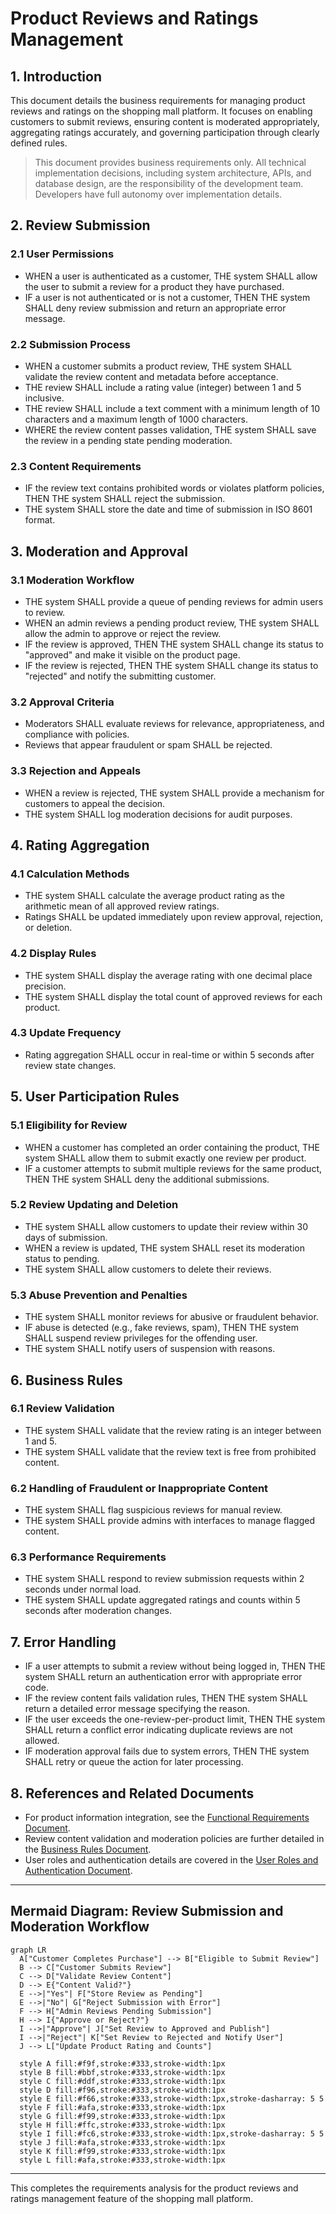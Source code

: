 # Product Reviews and Ratings Management

## 1. Introduction
This document details the business requirements for managing product reviews and ratings on the shopping mall platform. It focuses on enabling customers to submit reviews, ensuring content is moderated appropriately, aggregating ratings accurately, and governing participation through clearly defined rules.

> This document provides business requirements only.
> All technical implementation decisions, including system architecture, APIs, and database design, are the responsibility of the development team.
> Developers have full autonomy over implementation details.

## 2. Review Submission

### 2.1 User Permissions
- WHEN a user is authenticated as a customer, THE system SHALL allow the user to submit a review for a product they have purchased.
- IF a user is not authenticated or is not a customer, THEN THE system SHALL deny review submission and return an appropriate error message.

### 2.2 Submission Process
- WHEN a customer submits a product review, THE system SHALL validate the review content and metadata before acceptance.
- THE review SHALL include a rating value (integer) between 1 and 5 inclusive.
- THE review SHALL include a text comment with a minimum length of 10 characters and a maximum length of 1000 characters.
- WHERE the review content passes validation, THE system SHALL save the review in a pending state pending moderation.

### 2.3 Content Requirements
- IF the review text contains prohibited words or violates platform policies, THEN THE system SHALL reject the submission.
- THE system SHALL store the date and time of submission in ISO 8601 format.

## 3. Moderation and Approval

### 3.1 Moderation Workflow
- THE system SHALL provide a queue of pending reviews for admin users to review.
- WHEN an admin reviews a pending product review, THE system SHALL allow the admin to approve or reject the review.
- IF the review is approved, THEN THE system SHALL change its status to "approved" and make it visible on the product page.
- IF the review is rejected, THEN THE system SHALL change its status to "rejected" and notify the submitting customer.

### 3.2 Approval Criteria
- Moderators SHALL evaluate reviews for relevance, appropriateness, and compliance with policies.
- Reviews that appear fraudulent or spam SHALL be rejected.

### 3.3 Rejection and Appeals
- WHEN a review is rejected, THE system SHALL provide a mechanism for customers to appeal the decision.
- THE system SHALL log moderation decisions for audit purposes.

## 4. Rating Aggregation

### 4.1 Calculation Methods
- THE system SHALL calculate the average product rating as the arithmetic mean of all approved review ratings.
- Ratings SHALL be updated immediately upon review approval, rejection, or deletion.

### 4.2 Display Rules
- THE system SHALL display the average rating with one decimal place precision.
- THE system SHALL display the total count of approved reviews for each product.

### 4.3 Update Frequency
- Rating aggregation SHALL occur in real-time or within 5 seconds after review state changes.

## 5. User Participation Rules

### 5.1 Eligibility for Review
- WHEN a customer has completed an order containing the product, THE system SHALL allow them to submit exactly one review per product.
- IF a customer attempts to submit multiple reviews for the same product, THEN THE system SHALL deny the additional submissions.

### 5.2 Review Updating and Deletion
- THE system SHALL allow customers to update their review within 30 days of submission.
- WHEN a review is updated, THE system SHALL reset its moderation status to pending.
- THE system SHALL allow customers to delete their reviews.

### 5.3 Abuse Prevention and Penalties
- THE system SHALL monitor reviews for abusive or fraudulent behavior.
- IF abuse is detected (e.g., fake reviews, spam), THEN THE system SHALL suspend review privileges for the offending user.
- THE system SHALL notify users of suspension with reasons.

## 6. Business Rules

### 6.1 Review Validation
- THE system SHALL validate that the review rating is an integer between 1 and 5.
- THE system SHALL validate that the review text is free from prohibited content.

### 6.2 Handling of Fraudulent or Inappropriate Content
- THE system SHALL flag suspicious reviews for manual review.
- THE system SHALL provide admins with interfaces to manage flagged content.

### 6.3 Performance Requirements
- THE system SHALL respond to review submission requests within 2 seconds under normal load.
- THE system SHALL update aggregated ratings and counts within 5 seconds after moderation changes.

## 7. Error Handling

- IF a user attempts to submit a review without being logged in, THEN THE system SHALL return an authentication error with appropriate error code.
- IF the review content fails validation rules, THEN THE system SHALL return a detailed error message specifying the reason.
- IF the user exceeds the one-review-per-product limit, THEN THE system SHALL return a conflict error indicating duplicate reviews are not allowed.
- IF moderation approval fails due to system errors, THEN THE system SHALL retry or queue the action for later processing.

## 8. References and Related Documents

- For product information integration, see the [Functional Requirements Document](./03-functional-requirements.md).
- Review content validation and moderation policies are further detailed in the [Business Rules Document](./04-business-rules.md).
- User roles and authentication details are covered in the [User Roles and Authentication Document](./02-user-roles.md).

---

## Mermaid Diagram: Review Submission and Moderation Workflow

```mermaid
graph LR
  A["Customer Completes Purchase"] --> B["Eligible to Submit Review"]
  B --> C["Customer Submits Review"]
  C --> D["Validate Review Content"]
  D --> E{"Content Valid?"}
  E -->|"Yes"| F["Store Review as Pending"]
  E -->|"No"| G["Reject Submission with Error"]
  F --> H["Admin Reviews Pending Submission"]
  H --> I{"Approve or Reject?"}
  I -->|"Approve"| J["Set Review to Approved and Publish"]
  I -->|"Reject"| K["Set Review to Rejected and Notify User"]
  J --> L["Update Product Rating and Counts"]

  style A fill:#f9f,stroke:#333,stroke-width:1px
  style B fill:#bbf,stroke:#333,stroke-width:1px
  style C fill:#ddf,stroke:#333,stroke-width:1px
  style D fill:#f96,stroke:#333,stroke-width:1px
  style E fill:#f66,stroke:#333,stroke-width:1px,stroke-dasharray: 5 5
  style F fill:#afa,stroke:#333,stroke-width:1px
  style G fill:#f99,stroke:#333,stroke-width:1px
  style H fill:#ffc,stroke:#333,stroke-width:1px
  style I fill:#fc6,stroke:#333,stroke-width:1px,stroke-dasharray: 5 5
  style J fill:#afa,stroke:#333,stroke-width:1px
  style K fill:#f99,stroke:#333,stroke-width:1px
  style L fill:#afa,stroke:#333,stroke-width:1px
```

---

This completes the requirements analysis for the product reviews and ratings management feature of the shopping mall platform.